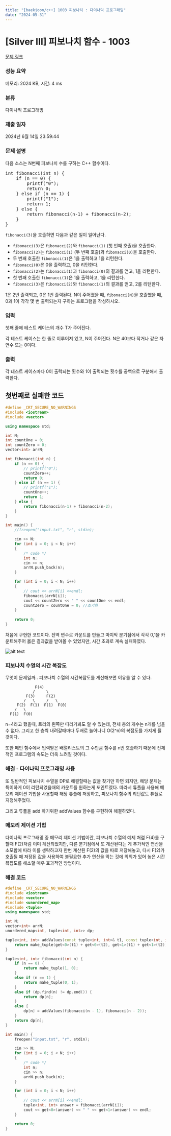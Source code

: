 ```yaml
---
title: "[baekjoon/c++] 1003 피보나치 : 다이나믹 프로그래밍"
date: "2024-05-31"
---
```

# [Silver III] 피보나치 함수 - 1003 

[문제 링크](https://www.acmicpc.net/problem/1003) 

### 성능 요약

메모리: 2024 KB, 시간: 4 ms

### 분류

다이나믹 프로그래밍

### 제출 일자

2024년 6월 14일 23:59:44

### 문제 설명

<p>다음 소스는 N번째 피보나치 수를 구하는 C++ 함수이다.</p>

<pre>int fibonacci(int n) {
    if (n == 0) {
        printf("0");
        return 0;
    } else if (n == 1) {
        printf("1");
        return 1;
    } else {
        return fibonacci(n‐1) + fibonacci(n‐2);
    }
}
</pre>

<p><code>fibonacci(3)</code>을 호출하면 다음과 같은 일이 일어난다.</p>

<ul>
	<li><code>fibonacci(3)</code>은 <code>fibonacci(2)</code>와 <code>fibonacci(1)</code> (첫 번째 호출)을 호출한다.</li>
	<li><code>fibonacci(2)</code>는 <code>fibonacci(1)</code> (두 번째 호출)과 <code>fibonacci(0)</code>을 호출한다.</li>
	<li>두 번째 호출한 <code>fibonacci(1)</code>은 1을 출력하고 1을 리턴한다.</li>
	<li><code>fibonacci(0)</code>은 0을 출력하고, 0을 리턴한다.</li>
	<li><code>fibonacci(2)</code>는 <code>fibonacci(1)</code>과 <code>fibonacci(0)</code>의 결과를 얻고, 1을 리턴한다.</li>
	<li>첫 번째 호출한 <code>fibonacci(1)</code>은 1을 출력하고, 1을 리턴한다.</li>
	<li><code>fibonacci(3)</code>은 <code>fibonacci(2)</code>와 <code>fibonacci(1)</code>의 결과를 얻고, 2를 리턴한다.</li>
</ul>

<p>1은 2번 출력되고, 0은 1번 출력된다. N이 주어졌을 때, <code>fibonacci(N)</code>을 호출했을 때, 0과 1이 각각 몇 번 출력되는지 구하는 프로그램을 작성하시오.</p>

### 입력 

 <p>첫째 줄에 테스트 케이스의 개수 T가 주어진다.</p>

<p>각 테스트 케이스는 한 줄로 이루어져 있고, N이 주어진다. N은 40보다 작거나 같은 자연수 또는 0이다.</p>

### 출력 

 <p>각 테스트 케이스마다 0이 출력되는 횟수와 1이 출력되는 횟수를 공백으로 구분해서 출력한다.</p>

## 첫번째로 실패한 코드
```cpp
#define _CRT_SECURE_NO_WARNINGS
#include <iostream>
#include <vector>

using namespace std;

int N;
int countOne = 0;
int countZero = 0;
vector<int> arrN;

int fibonacci(int n) {
    if (n == 0) {
        // printf("0");
        countZero++;
        return 0;
    } else if (n == 1) {
        // printf("1");
        countOne++;
        return 1;
    } else {
        return fibonacci(n-1) + fibonacci(n-2);
    }
}

int main() {
	//freopen("input.txt", "r", stdin);

    cin >> N;
    for (int i = 0; i < N; i++)
    {
        /* code */
        int n;
        cin >> n;
        arrN.push_back(n);
    }

    for (int i = 0; i < N; i++)
    {
        // cout << arrN[i] <<endl;
        fibonacci(arrN[i]);
        cout << countZero << " " << countOne << endl; 
        countZero = countOne = 0; //초기화
    }    
    
    return 0;
}
```

처음에 구현한 코드이다. 전역 변수로 카운트를 만들고 마지막 분기점에서 각각 0,1을 카운트해주어 옳은 결과값을 받아올 수 있었지만, 시간 초과로 계속 실패하였다.

![alt text](image-4.png)

### 피보나치 수열의 시간 복잡도

무엇이 문제일까.. 피보나치 수열의 시간복잡도를 계산해보면 이유를 알 수 있다.
```
   			 F(4)
            /     \
         F(3)     F(2)
        /   \     /   \
     F(2)  F(1)  F(1)  F(0)
    /   \
  F(1)  F(0)
```
n=4라고 했을때, 트리의 왼쪽만 따라가봐도 알 수 있는데, 전체 층의 개수는 n개를 넘을수 없다. 그리고 한 층씩 내려갈때마다 두배로 늘어나니 O(2^n)의 복잡도를 가지게 될 것이다.

또한 메인 함수에서 입력받은 배열리스트의 그 수만큼 함수를 n번 호출하기 때문에 전체적인 프로그램의 속도는 더욱 느려질 것이다.

### 해결 - 다이나믹 프로그래밍 사용
또 일반적인 피보나치 수열을 DP로 해결할때는 값을 찾기만 하면 되지만, 해당 문제는 특이하게 0이 리턴되었을때의 카운트를 원하는게 포인트였다. 따라서 튜플을 사용해 메모리 제이션 기법을 사용할때 해당 튜플에 저장하고, 피보나치 함수의 리턴값도 튜플로 지정해주었다.

그리고 튜플을 add 하기위한 addValues 함수를 구현하여 해결하였다.

### 메모리 제이션 기법
다이나믹 프로그래밍 중 메모리 제이션 기법이란, 피보나치 수열의 예제 처럼 F(4)를 구할때 F(2)처럼 이미 계산되었지만, 다른 분기점에서 또 계산된다는 게 추가적인 연산을 소모함에 따라 이를 생략하고자 한번 계산된 F(2)의 값을 따로 저장해놓고, 다시 F(2)가 호출될 때 저장된 값을 사용하여 불필요한 추가 연산을 막는 것에 의의가 있어 높은 시간 복잡도를 해소할 매우 효과적인 방법이다.

### 해결 코드
```cpp
#define _CRT_SECURE_NO_WARNINGS
#include <iostream>
#include <vector>
#include <unordered_map>
#include <tuple>
using namespace std;

int N;
vector<int> arrN;
unordered_map<int, tuple<int, int>> dp;

tuple<int, int> addValues(const tuple<int, int>& t1, const tuple<int, int>& t2) {
    return make_tuple(get<0>(t1) + get<0>(t2), get<1>(t1) + get<1>(t2));
}

tuple<int, int> fibonacci(int n) {
    if (n == 0) {
        return make_tuple(1, 0);
    }
    else if (n == 1) {
        return make_tuple(0, 1);
    }
    else if (dp.find(n) != dp.end()) {
        return dp[n];
    }
    else {
        dp[n] = addValues(fibonacci(n - 1), fibonacci(n - 2));
    }
    return dp[n];
}

int main() {
    freopen("input.txt", "r", stdin);

    cin >> N;
    for (int i = 0; i < N; i++)
    {
        /* code */
        int n;
        cin >> n;
        arrN.push_back(n);
    }

    for (int i = 0; i < N; i++)
    {
        // cout << arrN[i] <<endl;
        tuple<int, int> answer = fibonacci(arrN[i]);
        cout << get<0>(answer) << " " << get<1>(answer) << endl;
    }

    return 0;
}
```